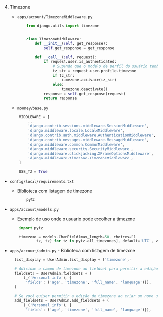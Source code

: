 4. Timezone

   - `apps/account/TimezoneMiddleware.py`

     ```python
         from django.utils import timezone


         class TimezoneMiddleware:
             def __init__(self, get_response):
                 self.get_response = get_response

             def __call__(self, request):
                 if request.user.is_authenticated:
                     # Supondo que o modelo de perfil do usuário tenha um campo 'timezone'
                     tz_str = request.user.profile.timezone
                     if tz_str:
                         timezone.activate(tz_str)
                     else:
                         timezone.deactivate()
                 response = self.get_response(request)
                 return response

     ```

   - `mooney/base.py`

   ```python
       MIDDLEWARE = [
           ...
           'django.contrib.sessions.middleware.SessionMiddleware',
           'django.middleware.locale.LocaleMiddleware',
           'django.contrib.auth.middleware.AuthenticationMiddleware',
           'django.contrib.messages.middleware.MessageMiddleware',
           'django.middleware.common.CommonMiddleware',
           'django.middleware.security.SecurityMiddleware',
           'django.middleware.clickjacking.XFrameOptionsMiddleware',
           'django.middleware.timezone.TimezoneMiddleware',
       ]

       USE_TZ = True
   ```

- `config/local/requirements.txt`

  - Biblioteca com listagem de timezone
    ```txt
        pytz
    ```

- `apps/account/models.py`

  - Exemplo de uso onde o usuario pode escolher a timezone

  ```python
      import pytz

      timezone = models.CharField(max_length=50, choices=[(
              tz, tz) for tz in pytz.all_timezones], default='UTC', verbose_name=_('Preferred Timezone'))
  ```

- `apps/account/admin.py` - Biblioteca com listagem de timezone

  ```python
    list_display = UserAdmin.list_display + ('timezone',)

    # Adicione o campo de timezone ao fieldset para permitir a edição no formulário do usuário
    fieldsets = UserAdmin.fieldsets + (
        (_('Personal info'), {
         'fields': ('age', 'timezone', 'full_name', 'language')}),
    )

    # Se você quiser permitir a edição de timezone ao criar um novo usuário, atualize esta configuração também
    add_fieldsets = UserAdmin.add_fieldsets + (
        (_('Personal info'), {
         'fields': ('age', 'timezone', 'full_name', 'language')}),
  ```

